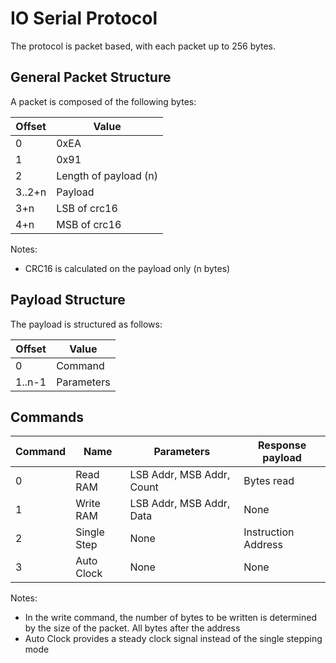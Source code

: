 # IO Serial Protocol

The protocol is packet based, with each packet up to 256 bytes.

## General Packet Structure

A packet is composed of the following bytes:

| Offset | Value                 |
|--------|-----------------------|
| 0      | 0xEA                  |
| 1      | 0x91                  |
| 2      | Length of payload (n) |
| 3..2+n | Payload               |
| 3+n    | LSB of crc16          |
| 4+n    | MSB of crc16          |

Notes:

 * CRC16 is calculated on the payload only (n bytes)


## Payload Structure

The payload is structured as follows:

| Offset | Value      |
|--------|------------|
| 0      | Command    |
| 1..n-1 | Parameters |

## Commands

| Command | Name         | Parameters                       | Response payload         |
|---------|--------------|----------------------------------|--------------------------|
| 0       | Read RAM     | LSB Addr, MSB Addr, Count        | Bytes read               |
| 1       | Write RAM    | LSB Addr, MSB Addr, Data         | None                     |
| 2       | Single Step  | None                             | Instruction Address      |
| 3       | Auto Clock   | None                             | None                     |


Notes:

 * In the write command, the number of bytes to be written is determined by the size of the packet.  All bytes after the address
 * Auto Clock provides a steady clock signal instead of the single stepping mode
 
